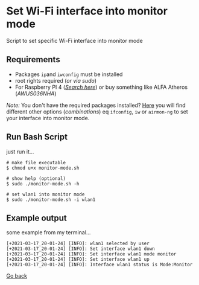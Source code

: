 # Set Wi-Fi interface into monitor mode

Script to set specific Wi-Fi interface into monitor mode

## Requirements

- Packages `ip`and `iwconfig` must be installed
- root rights required (_or via sudo_)
- For Raspberry PI 4 (_[Search here](https://duckduckgo.com/?q=raspberry+pi+4+wifi+monitor+mode&t=h_&ia=web)_) or buy something like ALFA Atheros (_AWUS036NHA_)

_Note:_ You don't have the required packages installed? [Here](https://softwaretester.info/wifi-monitor-mode-basics/) you will find different other options (_combinations_) eq `ifconfig`, `iw` or `airmon-ng` to set your interface into monitor mode.

## Run Bash Script

just run it...

```shell
# make file executable
$ chmod u+x monitor-mode.sh
 
# show help (optional)
$ sudo ./monitor-mode.sh -h

# set wlan1 into monitor mode
$ sudo ./monitor-mode.sh -i wlan1
```

## Example output

some example from my terminal...

```shell
[+2021-03-17_20-01-24] [INFO]: wlan1 selected by user
[+2021-03-17_20-01-24] [INFO]: Set interface wlan1 down
[+2021-03-17_20-01-24] [INFO]: Set interface wlan1 mode monitor
[+2021-03-17_20-01-24] [INFO]: Set interface wlan1 up
[+2021-03-17_20-01-24] [INFO]: Interface wlan1 status is Mode:Monitor
```

[Go back](../README.md)